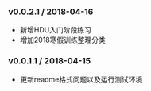 ### v0.0.2.1 / 2018-04-16
* 新增HDU入门阶段练习
* 增加2018寒假训练整理分类

### v0.0.1.1 / 2018-04-15
* 更新readme格式问题以及运行测试环境
